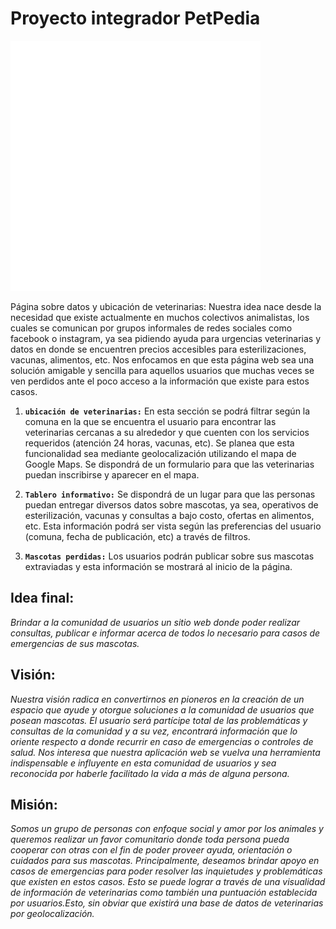 <h1>Proyecto integrador PetPedia</h1> 

![Image text](https://github.com/Rodkaaaa/Petpedia/blob/main/petpedia/src/main/resources/static/img/LogosPetpediaBlanco-05.png?raw=true)

Página sobre datos y ubicación de veterinarias: Nuestra idea nace desde la necesidad que existe actualmente en muchos colectivos animalistas, los cuales se comunican por grupos informales de redes sociales como facebook o instagram, ya sea pidiendo ayuda para urgencias veterinarias y datos en donde se encuentren precios accesibles para esterilizaciones, vacunas, alimentos, etc. Nos enfocamos en que esta página web sea una solución amigable y sencilla para aquellos usuarios que muchas veces se ven perdidos ante el poco acceso a la información que existe para estos casos.

1. <b>`ubicación de veterinarias:`</b> En esta sección se podrá filtrar según la comuna en la que se encuentra el usuario para encontrar las veterinarias cercanas a su alrededor y que cuenten con los servicios requeridos (atención 24 horas, vacunas, etc). Se planea que esta funcionalidad sea mediante geolocalización utilizando el mapa de Google Maps. Se dispondrá de un formulario para que las veterinarias puedan inscribirse y aparecer en el mapa.

2. <b>`Tablero informativo:`</b> Se dispondrá de un lugar para que las personas puedan entregar diversos datos sobre mascotas, ya sea, operativos de esterilización, vacunas y consultas a bajo costo, ofertas en alimentos, etc. Esta información podrá ser vista según las preferencias del usuario (comuna, fecha de publicación, etc) a través de filtros.

3. <b>`Mascotas perdidas:`</b> Los usuarios podrán publicar sobre sus mascotas extraviadas y esta información se mostrará al inicio de la página.

<h2>Idea final:</h2>
<i>Brindar a la comunidad de usuarios un sitio web donde poder realizar consultas, publicar e informar acerca de todos lo necesario para  casos de emergencias de sus mascotas.</i>

<h2>Visión:</h2>
<i>Nuestra visión radica en convertirnos en pioneros en la creación de un espacio que ayude y otorgue soluciones a la comunidad de usuarios que posean mascotas. El usuario será partícipe total de las problemáticas y consultas de la comunidad y a su vez, encontrará información que lo oriente respecto a donde recurrir en caso de emergencias o controles de salud. Nos interesa que nuestra aplicación web se vuelva una herramienta indispensable e influyente en esta comunidad de usuarios y sea reconocida por haberle facilitado la vida a más de alguna persona.</i>

<h2>Misión:</h2>
<i>Somos un grupo de personas con enfoque social y amor por los animales y queremos realizar un favor comunitario donde toda persona pueda cooperar con otras con el fin de poder proveer ayuda, orientación o cuidados para sus mascotas. Principalmente, deseamos brindar apoyo en casos de emergencias para poder resolver las inquietudes y problemáticas que existen en estos casos. Esto se puede lograr a través de una visualidad de información de veterinarias como también una puntuación establecida por usuarios.Esto, sin obviar que existirá una base de datos de veterinarias por geolocalización.</i>

